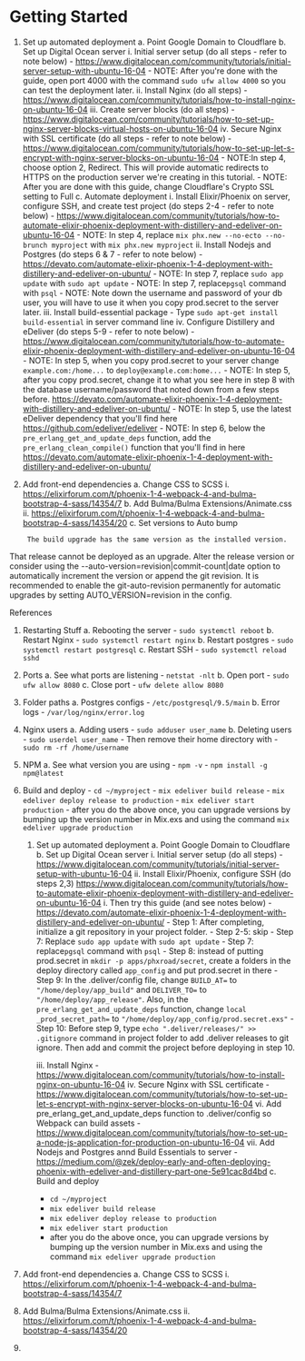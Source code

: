# Getting Started

1. Set up automated deployment
	a. Point Google Domain to Cloudflare
	b. Set up Digital Ocean server
		i. Initial server setup (do all steps - refer to note below)
			- https://www.digitalocean.com/community/tutorials/initial-server-setup-with-ubuntu-16-04
			- NOTE: After you're done with the guide, open port 4000 with the command `sudo ufw allow 4000` so you can test the deployment later.
		ii. Install Nginx (do all steps)
			- https://www.digitalocean.com/community/tutorials/how-to-install-nginx-on-ubuntu-16-04
		iii. Create server blocks (do all steps)
			- https://www.digitalocean.com/community/tutorials/how-to-set-up-nginx-server-blocks-virtual-hosts-on-ubuntu-16-04
		iv. Secure Nginx with SSL certificate (do all steps - refer to note below)
			- https://www.digitalocean.com/community/tutorials/how-to-set-up-let-s-encrypt-with-nginx-server-blocks-on-ubuntu-16-04
			- NOTE:In step 4, choose option 2, Redirect. This will provide automatic redirects to HTTPS on the production server we're creating in this tutorial.
			- NOTE: After you are done with this guide, change Cloudflare's Crypto SSL setting to Full
	c. Automate deployment
		i. Install Elixir/Phoenix on server, configure SSH, and create test project (do steps 2-4 - refer to note below)
			- https://www.digitalocean.com/community/tutorials/how-to-automate-elixir-phoenix-deployment-with-distillery-and-edeliver-on-ubuntu-16-04
			- NOTE: In step 4, replace `mix phx.new --no-ecto --no-brunch myproject` with `mix phx.new myproject`
		ii. Install Nodejs and Postgres (do steps 6 & 7 - refer to note below)
			- https://devato.com/automate-elixir-phoenix-1-4-deployment-with-distillery-and-edeliver-on-ubuntu/
			- NOTE: In step 7, replace `sudo app update` with `sudo apt update`
			- NOTE: In step 7, replace`pgsql` command with `psql`
			- NOTE: Note down the username and password of your db user, you will have to use it when you copy prod.secret to the server later.
		iii. Install build-essential package 
			- Type `sudo apt-get install build-essential` in server command line
		iv. Configure Distillery and eDeliver (do steps 5-9 - refer to note below)
			- https://www.digitalocean.com/community/tutorials/how-to-automate-elixir-phoenix-deployment-with-distillery-and-edeliver-on-ubuntu-16-04
			- NOTE: In step 5, when you copy prod.secret to your server change `example.com:/home...` to `deploy@example.com:home...`
			- NOTE: In step 5, after you copy prod.secret, change it to what you see here in step 8 with the database username/password that noted down from a few steps before. https://devato.com/automate-elixir-phoenix-1-4-deployment-with-distillery-and-edeliver-on-ubuntu/
			- NOTE: In step 5, use the latest eDeliver dependency that you'll find here https://github.com/edeliver/edeliver
			- NOTE: In step 6, below the `pre_erlang_get_and_update_deps` function, add the `pre_erlang_clean_compile()` function that you'll find in here https://devato.com/automate-elixir-phoenix-1-4-deployment-with-distillery-and-edeliver-on-ubuntu/

2. Add front-end dependencies
	a. Change CSS to SCSS
		i. https://elixirforum.com/t/phoenix-1-4-webpack-4-and-bulma-bootstrap-4-sass/14354/7
	b. Add Bulma/Bulma Extensions/Animate.css
		ii. https://elixirforum.com/t/phoenix-1-4-webpack-4-and-bulma-bootstrap-4-sass/14354/20
	c. Set versions to Auto bump 

		The build upgrade has the same version as the installed version.
That release cannot be deployed as an upgrade. Alter the release version
or consider using the --auto-version=revision|commit-count|date option
to automatically increment the version or append the git revision.
It is recommended to enable the git-auto-revision permanently
for automatic upgrades by setting AUTO_VERSION=revision in the config.


References
1. Restarting Stuff
	a. Rebooting the server
		- `sudo systemctl reboot`
	b. Restart Nginx
		- `sudo systemctl restart nginx`
	b. Restart postgres
		- `sudo systemctl restart postgresql`
	c. Restart SSH
		- `sudo systemctl reload sshd`
2. Ports
	a. See what ports are listening
		- `netstat -nlt`
	b. Open port
		- `sudo ufw allow 8080`
	c. Close port
		- `ufw delete allow 8080`
3. Folder paths
	a. Postgres configs
		- `/etc/postgresql/9.5/main`
	b. Error logs
		- `/var/log/nginx/error.log`
4. Nginx users 
	a. Adding users
		- `sudo adduser user_name`
	b. Deleting users
		- `sudo userdel user_name`
		- Then remove their home directory with
		- `sudo rm -rf /home/username`
5. NPM
	a. See what version you are using
		- `npm -v`
		-	`npm install -g npm@latest`
6. Build and deploy
		- `cd ~/myproject`
		- `mix edeliver build release`
		- `mix edeliver deploy release to production`
		- `mix edeliver start production`
		- after you do the above once, you can upgrade versions by bumping up the version number in Mix.exs and using the command `mix edeliver upgrade production`



	






































	1. Set up automated deployment
	a. Point Google Domain to Cloudflare
	b. Set up Digital Ocean server
		i. Initial server setup (do all steps)
			- https://www.digitalocean.com/community/tutorials/initial-server-setup-with-ubuntu-16-04
		ii. Install Elixir/Phoenix, configure SSH (do steps 2,3)
		https://www.digitalocean.com/community/tutorials/how-to-automate-elixir-phoenix-deployment-with-distillery-and-edeliver-on-ubuntu-16-04
		i. Then try this guide (and see notes below)
			- https://devato.com/automate-elixir-phoenix-1-4-deployment-with-distillery-and-edeliver-on-ubuntu/
			- Step 1: After completing, initialize a git repository in your project folder. 
			- Step 2-5: skip
			- Step 7: Replace `sudo app update` with `sudo apt update`
			- Step 7: replace`pgsql` command with `psql`
			- Step 8: instead of putting prod.secret in `mkdir -p apps/phxroad/secret`, create a folders in the deploy directory called `app_config` and put prod.secret in there
			- Step 9: In the .deliver/config file, change `BUILD_AT=` to `"/home/deploy/app_build"` and `DELIVER_TO=` to `"/home/deploy/app_release"`. Also, in the `pre_erlang_get_and_update_deps` function, change `local _prod_secret_path=` to `"/home/deploy/app_config/prod.secret.exs"`
			- Step 10: Before step 9, type `echo ".deliver/releases/" >> .gitignore` command in project folder to add .deliver releases to git ignore. Then add and commit the project before deploying in step 10.
		 

		iii. Install Nginx
			- https://www.digitalocean.com/community/tutorials/how-to-install-nginx-on-ubuntu-16-04
		iv. Secure Nginx with SSL certificate
			- https://www.digitalocean.com/community/tutorials/how-to-set-up-let-s-encrypt-with-nginx-server-blocks-on-ubuntu-16-04
		vi. Add pre_erlang_get_and_update_deps function to .deliver/config so Webpack can build assets
			- https://www.digitalocean.com/community/tutorials/how-to-set-up-a-node-js-application-for-production-on-ubuntu-16-04
		vii. Add Nodejs and Postgres annd Build Essentials to server
			- https://medium.com/@zek/deploy-early-and-often-deploying-phoenix-with-edeliver-and-distillery-part-one-5e91cac8d4bd
	c. Build and deploy
		- `cd ~/myproject`
		- `mix edeliver build release`
		- `mix edeliver deploy release to production`
		- `mix edeliver start production`
		- after you do the above once, you can upgrade versions by bumping up the version number in Mix.exs and using the command `mix edeliver upgrade production`
2. Add front-end dependencies
	a. Change CSS to SCSS
		i. https://elixirforum.com/t/phoenix-1-4-webpack-4-and-bulma-bootstrap-4-sass/14354/7
2. Add Bulma/Bulma Extensions/Animate.css
		ii. https://elixirforum.com/t/phoenix-1-4-webpack-4-and-bulma-bootstrap-4-sass/14354/20
3. 
